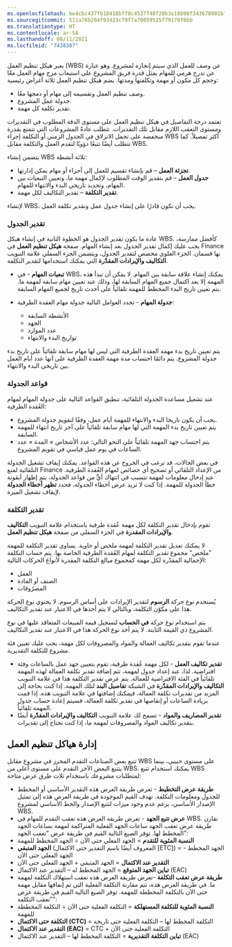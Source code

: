 ```yaml
---
ms.openlocfilehash: be4cbc437fb18418bff8c4537f40f20b3e18b90f343678901b768b3c32cc6be0
ms.sourcegitcommit: 511a76b204f93d23cf9f7a70059525f79170f6bb
ms.translationtype: HT
ms.contentlocale: ar-SA
ms.lasthandoff: 08/11/2021
ms.locfileid: "7438387"
---
```

يعبر هيكل تنظيم العمل (WBS) عن وصف للعمل الذي سيتم إنجازه لمشروع. وهو عبارة عن تدرج هرمي للمهام يمثل قدرة فريق المشروع على استيعاب مزج مهام العمل معًا وحجم كل مكون أو مهمة وتكلفتها ومدتها. يضم هيكل تنظيم العمل ثلاثة أغراض رئيسية:

 -  وصف تنظيم العمل وتقسيمه إلى مهام أو دمجها معًا.
 -  جدولة عمل المشروع.
 -  تقدير تكلفة كل مهمة.

تعتمد درجة التفاصيل في هيكل تنظيم العمل على مستوى الدقة المطلوب في التقديرات ومستوى التعقب اللازم مقابل تلك التقديرات. تتطلب عادةً المشروعات التي تتمتع بقدرة منخفضة على تحمل الانزلاق في الجدول الزمني أو التكلفة إجراء WBS أكثر تفصيلاً. كما تتطلب أيضًا تتبعًا دؤوبًا لتقدم العمل والتكلفة مقابل WBS.

يتضمن إنشاء WBS ثلاثة أنشطة:

 -  **تجزئة العمل** – قم بإنشاء تقسيم للعمل إلى أجزاء أو مهام يمكن إدارتها.
 -  **جدول العمل** – قم بتقدير الوقت المطلوب لإكمال مهمة ما، وتعيين التبعيات بين المهام، وتحديد تاريخي البدء والانتهاء للمهام.
 -  **تقدير التكلفة** – تقدير التكاليف لكل مهمة.

لإنشاء WBS، يجب أن تكون قادرًا على إنشاء جدول عمل وتقدير تكلفة العمل.

### <a name="schedule-estimation"></a>تقدير الجدول

عادة ما يكون تقدير الجدول هو الخطوة الثانية في إنشاء هيكل WBS. كأفضل ممارسة، يجب عليك إكمال تقدير الجدول بعد إنشاء المهام. صفحة **هيكل تنظيم العمل** في Finance بها قسمان. الجزء العلوي مخصص لتقدير الجدول، ويتضمن الجزء السفلي علامة التبويب **التكاليف والإيرادات المقدّرة** التي يمكنك استخدامها لتقدير التكلفة.

 -  **تبعيات المهام** \- في WBS، يمكنك إنشاء علاقة سابقة بين المهام. لا يمكن أن تبدأ هذه المهمة إلا بعد اكتمال جميع المهام السابقة لها، وذلك عند تعيين مهام سابقة لمهمة ما. يتم تعيين تاريخ البدء المخطط للمهمة تلقائياً على أحدث تاريخ لجميع المهام السابقة.
 -  **جدولة المهام** \- تحدد العوامل التالية جدولة مهام العقدة الطرفية:
    
     -  الأنشطة السابقة
     -  الجهد
     -  عدد الموارد
     -  تواريخ البدء والانتهاء

يتم تعيين تاريخ بدء مهمة العقدة الطرفية التي ليس لها مهام سابقة تلقائياً على تاريخ بدء جدولة المشروع. يتم دائمًا احتساب مدة مهمة العقدة الطرفية على أنها عدد أيام العمل بين تاريخي البدء والانتهاء.

### <a name="scheduling-rules"></a>قواعد الجدولة

عند تشغيل مساعدة الجدولة التلقائية، تنطبق القواعد التالية على جدولة المهام لمهام العُقدة الطرفية:

 -  يجب أن يكون تاريخا البدء والانتهاء للمهمة أيام عمل، وفقًا لتقويم جدولة المشروع.
 -  يتم تعيين تاريخ بدء المهمة التي لها مهام سابقة تلقائياً على آخر تاريخ انتهاء للمهمة السابقة.
 -  يتم احتساب جهد المهمة تلقائياً على النحو التالي: عدد الأشخاص × المدة × عدد الساعات في يوم عمل قياسي في تقويم المشروع.

في بعض الحالات، قد ترغب في الخروج عن هذه القواعد. يمكنك إيقاف تشغيل الجدولة التلقائية لمنع Finance من الإعداد التلقائي أو تصحيح أي خصائص لمهام العُقدة الطرفية. عند إدخال معلومات لمهمة تتسبب في انتهاك أيٍّ من قواعد الجدولة، يتم إظهار أيقونة خطأ الجدولة للمهمة. إذا كنت لا تريد عرض أخطاء الجدولة، فحدد **تظهر أخطاء الجدولة** لإيقاف تشغيل الميزة.

### <a name="cost-estimation"></a>تقدير التكلفة

تقوم بإدخال تقدير التكلفة لكل مهمة عُقدة طرفية باستخدام علامة التبويب **التكاليف والإيرادات المقدرة** في الجزء السفلي من صفحة **هيكل تنظيم العمل**.

لا يمكنك تعديل تقدير التكلفة لمهمة ملخص أو حاوية. يساوي تقدير التكلفة للمهمة "ملخص" مجموع تقدير التكلفة لمهام العُقدة الطرفية الخاصة بها. يتم حساب التكلفة الإجمالية المقدّرة لكل مهمة كمجموع مبالغ التكلفة المقدرة لأنواع الحركات التالية:

 -  العمل
 -  الصنف أو المادة
 -  المصرُوفات

يُستخدم نوع حركة **الرسوم** لتقدير الإيرادات على أساس الرسوم. لا يحتوي نوع الحركة هذا على مكوّن التكلفة، وبالتالي لا يتم أخذها في الاعتبار عند تقدير التكاليف.

يتم استخدام نوع حركة **في الحساب** لتسجيل قيمة المبيعات المتعاقد عليها في نوع المشروع ذي القيمة الثابتة. لا يتم أخذ نوع الحركة هذا في الاعتبار عند تقدير التكاليف.

عندما تقوم بتقدير تكاليف العمالة والمواد والمصروفات لكل مهمة، يجب عليك تعيين فئة مشروع للتكلفة التقديرية.

 -  **تقدير تكاليف العمل** \- لكل مهمة عُقدة طرفية، تقوم بتعيين جهد عمل بالساعات وفئة افتراضية. لذا، عند إعداد جدول لمهمة، تتم إضافة تقدير تكلفة العمالة لهذه المهمة تلقائياً في الفئة الافتراضية للعمالة. يتم عرض تقدير التكلفة هذا في علامة التبويب **التكاليف والإيرادات المقدّرة** في الشبكة **تفاصيل البند** لتلك المهمة. إذا كنت بحاجة إلى المزيد من تقديرات تكلفة العمالة، فيمكنك إضافتها في علامة التبويب هذه. إذا قمت بزيادة الساعات أو إنقاصها في تقدير تكلفة العمالة، فسيتم إعادة حساب جدول المهمة تلقائياً.
 -  **تقدير المصاريف والمواد** \- تسمح لك علامة التبويب **التكاليف والإيرادات المقدّرة** أيضًا بتقدير تكاليف المواد والمصروفات لمهمة ما، إذا كنت تحتاج إلى تقديرات.

## <a name="manage-the-work-breakdown-structures"></a>إدارة هياكل تنظيم العمل

تتبع بعض الصناعات التقدم المحرز في مشروع مقابل WBS على مستوى حبيبي، بينما يتتبع البعض الآخر التقدم على مستوى أعلى من WBS. يمكنك استخدام تتبع WBS لمتطلبات مشروعك باستخدام ثلاث طرق عرض متاحة:

 -  **طريقة عرض التخطيط** \- تعرض طريقة العرض هذه التقدير الأساسي أو المخطط للجدول ومعلومات التكلفة. تهدف القيم الموجودة في طريقة العرض هذه إلى تمثيل الإصدار الأساسي، برغم عدم وجود ميزات لتتبع الإصدار والخط الأساسي لمشروع WBS.
 -  **عرض تتبع الجهد** \- تعرض طريقة العرض هذه تعقب التقدم للمهام في WBS. تقارن طريقة عرض تعقب الجهد ساعات الجهد الفعلية المتراكمة لمهمة بساعات الجهد المخطط لها. توفر الصيغ التالية القيم في طريقة عرض "تعقب الجهد":
 -  **النسبة المئوية للتقدم** = الجهد الفعلي حتى الآن ÷ الجهد المخطط للمهمة
 -  **الجهد المتبقي** (المعروف أيضًا باسم التقدير حتى الاكتمال \[ETC\]) = الجهد المخطط - الجهد الفعلي حتى الآن
 -  **التقدير عند الاكتمال** = الجهد المتبقي + الجهد الفعلي حتى الآن
 -  **تباين الجهد المتوقع** = الجهد المخطط له – التقدير عند الاكتمال (EAC)
 -  **طريقة عرض تعقب التكلفة** \-تعرض طريقة العرض هذه تعقب استهلاك التكلفة لمهمة ما. في طريقة العرض هذه، تتم مقارنة التكلفة الفعلية التي تم إنفاقها مقابل مهمة حتى الآن بالتكلفة المخططة للمهمة. توفر الصيغ التالية القيم في طريقة عرض "تعقب التكلفة":
 -  **النسبة المئوية للتكلفة المستهلكة** = التكلفة الفعلية حتى الآن ÷ التكلفة المخططة للمهمة
 -  **التكلفة حتى الاكتمال (CTC)** = التكلفة المخطط لها – التكلفة الفعلية حتى تاريخه
 -  **التقدير عند الاكتمال (EAC)** = CTC + التكلفة الفعلية حتى الآن
 -  **تباين التكلفة التقديرية** = التكلفة المخطط لها – التقدير عند الاكتمال (EAC)
